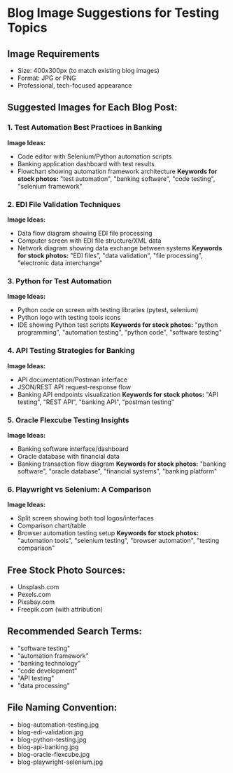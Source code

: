 # Blog Image Suggestions for Testing Topics

## Image Requirements
- Size: 400x300px (to match existing blog images)
- Format: JPG or PNG
- Professional, tech-focused appearance

## Suggested Images for Each Blog Post:

### 1. Test Automation Best Practices in Banking
**Image Ideas:**
- Code editor with Selenium/Python automation scripts
- Banking application dashboard with test results
- Flowchart showing automation framework architecture
**Keywords for stock photos:** "test automation", "banking software", "code testing", "selenium framework"

### 2. EDI File Validation Techniques  
**Image Ideas:**
- Data flow diagram showing EDI file processing
- Computer screen with EDI file structure/XML data
- Network diagram showing data exchange between systems
**Keywords for stock photos:** "EDI files", "data validation", "file processing", "electronic data interchange"

### 3. Python for Test Automation
**Image Ideas:**
- Python code on screen with testing libraries (pytest, selenium)
- Python logo with testing tools icons
- IDE showing Python test scripts
**Keywords for stock photos:** "python programming", "automation testing", "python code", "software testing"

### 4. API Testing Strategies for Banking
**Image Ideas:**
- API documentation/Postman interface
- JSON/REST API request-response flow
- Banking API endpoints visualization
**Keywords for stock photos:** "API testing", "REST API", "banking API", "postman testing"

### 5. Oracle Flexcube Testing Insights
**Image Ideas:**
- Banking software interface/dashboard
- Oracle database with financial data
- Banking transaction flow diagram
**Keywords for stock photos:** "banking software", "oracle database", "financial systems", "banking platform"

### 6. Playwright vs Selenium: A Comparison
**Image Ideas:**
- Split screen showing both tool logos/interfaces
- Comparison chart/table
- Browser automation testing setup
**Keywords for stock photos:** "automation tools", "selenium testing", "browser automation", "testing comparison"

## Free Stock Photo Sources:
- Unsplash.com
- Pexels.com  
- Pixabay.com
- Freepik.com (with attribution)

## Recommended Search Terms:
- "software testing"
- "automation framework" 
- "banking technology"
- "code development"
- "API testing"
- "data processing"

## File Naming Convention:
- blog-automation-testing.jpg
- blog-edi-validation.jpg
- blog-python-testing.jpg
- blog-api-banking.jpg
- blog-oracle-flexcube.jpg
- blog-playwright-selenium.jpg